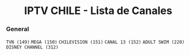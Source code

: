 <h1 align="center">IPTV CHILE - Lista de Canales</h1>

### General
`TVN (149)` `MEGA (150)` `CHILEVISION (151)` `CANAL 13 (152)` `ADULT SWIM (220)` `DISNEY CHANNEL (312)`

